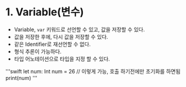 # 1. Variable(변수)
* Variable, `var` 키워드로 선언할 수 있고, 값을 저장할 수 있다.
* 값을 저장한 후에, 다시 값을 저장할 수 있다.
* 같은 Identifier로 재선언할 수 없다.
* 형식 추론이 가능하다.
* 타입 어노테이션으로 타입을 지정 할 수 있다.

'''swift
let num: Int
num = 26 // 이렇게 가능, 호출 하기전에만 초기화를 하면됨
print(num)
'''
